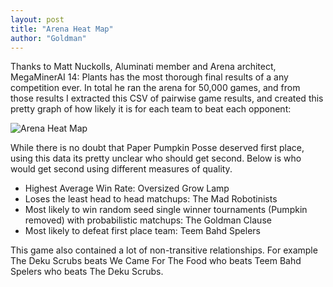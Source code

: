 ```yaml
---
layout: post
title: "Arena Heat Map"
author: "Goldman"
---
```


Thanks to Matt Nuckolls, Aluminati member and Arena architect,
MegaMinerAI 14: Plants has the most thorough final results of a any
competition ever. In total he ran the arena for 50,000 games, and from
those results I extracted this CSV of pairwise game results, and
created this pretty graph of how likely it is for each team to beat
each opponent:

![Arena Heat Map]({{site.static_url}}img/content/win_rates.png)

While there is no doubt that Paper Pumpkin Posse deserved first place,
using this data its pretty unclear who should get second. Below is who
would get second using different measures of quality.

- Highest Average Win Rate: Oversized Grow Lamp
- Loses the least head to head matchups: The Mad Robotinists
- Most likely to win random seed single winner tournaments (Pumpkin
  removed) with probabilistic matchups: The Goldman Clause
- Most likely to defeat first place team: Teem Bahd Spelers

This game also contained a lot of non-transitive relationships. For
example The Deku Scrubs beats We Came For The Food who beats Teem Bahd
Spelers who beats The Deku Scrubs.
